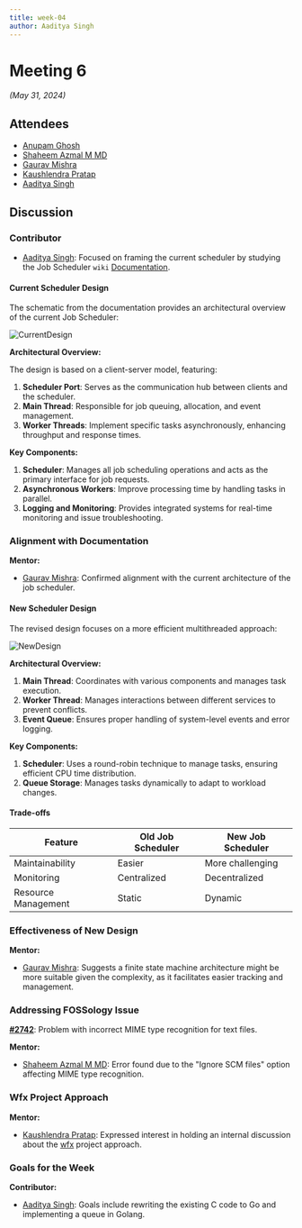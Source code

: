 ```yaml
---
title: week-04
author: Aaditya Singh
---
```

<!--
SPDX-License-Identifier: CC-BY-SA-4.0
SPDX-FileCopyrightText: 2024 Aaditya Singh <singh.aaditya889@gmail.com>
-->

# Meeting 6

*(May 31, 2024)*

## Attendees

- [Anupam Ghosh](https://github.com/ag4ums)
- [Shaheem Azmal M MD](https://github.com/shaheemazmalmmd)
- [Gaurav Mishra](https://github.com/GMishx)
- [Kaushlendra Pratap](https://github.com/Kaushl2208)
- [Aaditya Singh](https://github.com/Aaditya-Singh78)

## Discussion

### Contributor

- [Aaditya Singh](https://github.com/Aaditya-Singh78): Focused on framing the current scheduler by studying the Job Scheduler `wiki` [Documentation](https://github.com/fossology/fossology/wiki/Job-Scheduler).

#### Current Scheduler Design

The schematic from the documentation provides an architectural overview of the current Job Scheduler:
<!-- change it! -->
![CurrentDesign](../asset/c_arch.jpg)

**Architectural Overview:**

The design is based on a client-server model, featuring:

1. **Scheduler Port**: Serves as the communication hub between clients and the scheduler.
2. **Main Thread**: Responsible for job queuing, allocation, and event management.
3. **Worker Threads**: Implement specific tasks asynchronously, enhancing throughput and response times.

**Key Components:**

1. **Scheduler**: Manages all job scheduling operations and acts as the primary interface for job requests.
2. **Asynchronous Workers**: Improve processing time by handling tasks in parallel.
3. **Logging and Monitoring**: Provides integrated systems for real-time monitoring and issue troubleshooting.

### Alignment with Documentation

**Mentor:**
- [Gaurav Mishra](https://github.com/GMishx): Confirmed alignment with the current architecture of the job scheduler.

#### New Scheduler Design

The revised design focuses on a more efficient multithreaded approach:
<!-- change it! -->
![NewDesign](../asset/arch_ver.01.jpg)

**Architectural Overview:**

1. **Main Thread**: Coordinates with various components and manages task execution.
2. **Worker Thread**: Manages interactions between different services to prevent conflicts.
3. **Event Queue**: Ensures proper handling of system-level events and error logging.

**Key Components:**

1. **Scheduler**: Uses a round-robin technique to manage tasks, ensuring efficient CPU time distribution.
2. **Queue Storage**: Manages tasks dynamically to adapt to workload changes.

#### Trade-offs

| Feature               | Old Job Scheduler    | New Job Scheduler    |
|-----------------------|----------------------|----------------------|
| Maintainability       | Easier               | More challenging     |
| Monitoring            | Centralized          | Decentralized        |
| Resource Management   | Static               | Dynamic              |

### Effectiveness of New Design

**Mentor:**
- [Gaurav Mishra](https://github.com/GMishx): Suggests a finite state machine architecture might be more suitable given the complexity, as it facilitates easier tracking and management.

### Addressing FOSSology Issue

**[#2742](https://github.com/fossology/fossology/issues/2742)**: Problem with incorrect MIME type recognition for text files.

**Mentor:**
- [Shaheem Azmal M MD](https://github.com/shaheemazmalmmd): Error found due to the "Ignore SCM files" option affecting MIME type recognition.

### Wfx Project Approach

**Mentor:**
 - [Kaushlendra Pratap](https://github.com/Kaushl2208): Expressed interest in holding an internal discussion about the [wfx](https://github.com/siemens/wfx) project approach.

### Goals for the Week

**Contributor:**
- [Aaditya Singh](https://github.com/Aaditya-Singh78): Goals include rewriting the existing C code to Go and implementing a queue in Golang.
